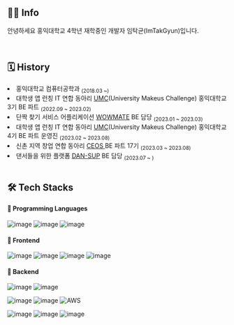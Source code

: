 <div align=left>

  ## 👨‍💻 Info

  안녕하세요 홍익대학교 4학년 재학중인 개발자 임탁균(ImTakGyun)입니다.

  <br/>

  ## 🗓 History 

  <div align=left>

  <li>홍익대학교 컴퓨터공학과 <sub>(2018.03 ~)</sub></li>
  <li>대학생 앱 런칭 IT 연합 동아리 <a href="https://www.makeus.in/umc">UMC</a>(University Makeus Challenge) 홍익대학교 3기 BE 파트 <sub>(2022.09 ~ 2023.02)     </sub></li>
  <li>단짝 찾기 서비스 어플리케이션 <a href="https://github.com/UMC-WOWMATE/WOWMATE-Server">WOWMATE</a> BE 담당 <sub>(2023.01 ~ 2023.03)</sub></li>
  <li>대학생 앱 런칭 IT 연합 동아리 <a href="https://www.makeus.in/umc">UMC</a>(University Makeus Challenge) 홍익대학교 4기 BE 파트 운영진 <sub>(2023.02 ~ 2023.08)</sub></li>
  <li>신촌 지역 창업 연합 동아리 <a href="https://github.com/CEOS-Developers">CEOS </a> BE 파트 17기 <sub>(2023.03 ~ 2023.08)</sub></li>
  <li>댄서들을 위한 플랫폼 <a href="https://www.dan-sup.com">DAN-SUP</a> BE 담당 <sub>(2023.07 ~ )</sub></li>

  <br/>

  ## 🛠 Tech Stacks 


  #### 📌 Programming Languages
  ![image](https://img.shields.io/badge/C%2B%2B-00599C?style=flat-square&logo=c%2B%2B&logoColor=white)
  ![image](https://img.shields.io/badge/Java-007396?style=flat-square&logo=java&logoColor=white)
  ![image](https://img.shields.io/badge/Python-3776AB?style=flat-square&logo=Python&logoColor=white)
  
  
  #### 📌 Frontend
  ![image](https://img.shields.io/badge/HTML5-E34F26?style=flat-square&logo=html5&logoColor=white)
  ![image](https://img.shields.io/badge/CSS3-1572B6?style=flat-square&logo=css3&logoColor=white)
  ![image](https://img.shields.io/badge/JavaScript-323330?style=flat-square&logo=javascript&logoColor=F7DF1E)
  ![image](	https://img.shields.io/badge/React-20232A?style=flat-square&logo=react&logoColor=61DAFB)


  #### 📌 Backend
  ![image](https://img.shields.io/badge/Spring-6DB33F?style=flat-squaree&logo=spring&logoColor=white)
  ![image](https://img.shields.io/badge/Spring_Boot-F2F4F9?style=flat-square&logo=spring-boot)

  ![image](https://img.shields.io/badge/MySQL-005C84?style=flat-square&logo=mysql&logoColor=white)
  ![image](https://img.shields.io/badge/firebase-ffca28?style=flat-square&logo=firebase&logoColor=black)
  ![AWS](https://img.shields.io/badge/AWS-%23FF9900.svg?style=flat-square&logo=amazon-aws&logoColor=white)
  

  ![image](https://img.shields.io/badge/Postman-FF6C37?style=flat-square&logo=Postman&logoColor=white)
  ![image](https://img.shields.io/badge/Swagger-85EA2D?style=flat-square&logo=Swagger&logoColor=white)
  ![image](https://img.shields.io/badge/JWT-000000?style=flat-square&logo=JSON%20web%20tokens&logoColor=white)

 
